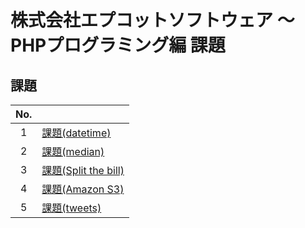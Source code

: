 # 株式会社エプコットソフトウェア ～ PHPプログラミング編 課題

## 課題

| No. |  |
| :---: | --- |
| 1 | [課題(datetime)](./datetime/index.md) |
| 2 | [課題(median)](./median/index.md) |
| 3 | [課題(Split the bill)](./split-the-bill/index.md) |
| 4 | [課題(Amazon S3)](./amazon-s3/index.md) |
| 5 | [課題(tweets)](./tweets/index.md) |
